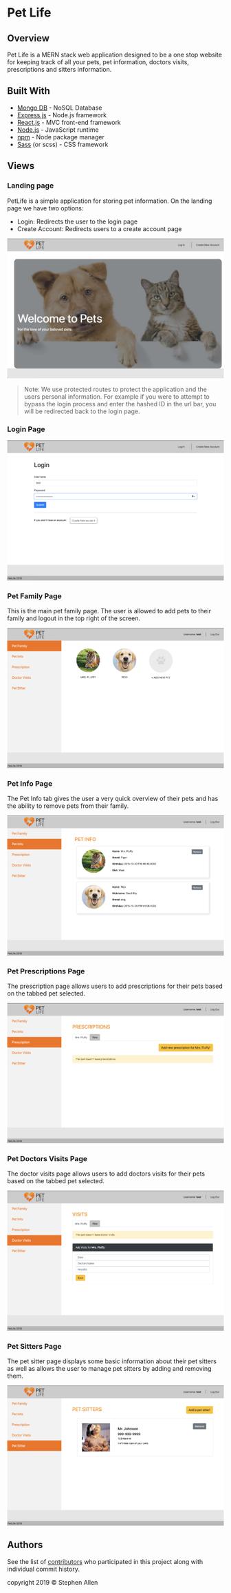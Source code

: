 # Pet Life
## Overview
Pet Life is a MERN stack web application designed to be a one stop website for keeping track of all your pets, pet information, doctors visits, prescriptions and sitters information. 

## Built With

- [Mongo DB](https://www.mongodb.com/) - NoSQL Database
- [Express.js](https://expressjs.com/) - Node.js framework
- [React.js](https://reactjs.org/) - MVC front-end framework
- [Node.js](https://nodejs.org/en/) - JavaScript runtime
- [npm](https://www.npmjs.com) - Node package manager
- [Sass](https://sass-lang.com) (or scss) - CSS framework


## Views

### Landing page
PetLife is a simple application for storing pet information. On the landing page we have two options:
- Login: Redirects the user to the login page
- Create Account: Redirects users to a create account page

![LandingPage](./screens/landingPage.png)


> Note: We use protected routes to protect the application and the users personal information. For example if you were to attempt to bypass the login process and enter the hashed ID  in the url bar, you will be redirected back to the login page.

### Login Page

![Login Page](./screens/loginPage.png)

### Pet Family Page
This is the main pet family page. The user is allowed to add pets to their family and logout in the top right of the screen.

![PetFamily](./screens/petFamily.png)

### Pet Info Page
The Pet Info tab gives the user a very quick overview of their pets and has the ability to remove pets from their family.

![PetInfo](./screens/petInfo.png)

### Pet Prescriptions Page
The prescription page allows users to add prescriptions for their pets based on the tabbed pet selected.

![Prescriptions](./screens/prescriptions.png)

### Pet Doctors Visits Page
The doctor visits page allows users to add doctors visits for their pets based on the tabbed pet selected.

![DoctorVisits](./screens/doctorsVisits.png)

### Pet Sitters Page
The pet sitter page displays some basic information about their pet sitters as well as allows the user to manage pet sitters by adding and removing them.

![PetSitter](./screens/petSitters.png)

## Authors
See the list of [contributors](https://github.com/Mezran/Pet-Life/graphs/contributors) who participated in this project along with individual commit history.

copyright 2019 &copy; Stephen Allen
